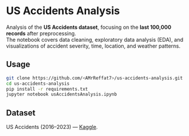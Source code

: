 # US Accidents Analysis

Analysis of the **US Accidents dataset**, focusing on the **last 100,000 records** after preprocessing.  
The notebook covers data cleaning, exploratory data analysis (EDA), and visualizations of accident severity, time, location, and weather patterns.

## Usage

```bash
git clone https://github.com/<AMrReffat7>/us-accidents-analysis.git
cd us-accidents-analysis
pip install -r requirements.txt
jupyter notebook usAccidentsAnalysis.ipynb
```

## Dataset

US Accidents (2016–2023) — [Kaggle](https://www.kaggle.com/sobhanmoosavi/us-accidents).
